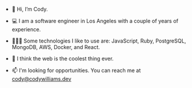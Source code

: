 - 👋 Hi, I’m Cody.

- 💻 I am a software engineer in Los Angeles with a couple of years of experience. 

- 👨🏻‍💻 Some technologies I like to use are: JavaScript, Ruby, PostgreSQL, MongoDB, AWS, Docker, and React.

- 💙 I think the web is the coolest thing ever. 
 
- 📫 I'm looking for opportunities. You can reach me at cody@codywilliams.dev
